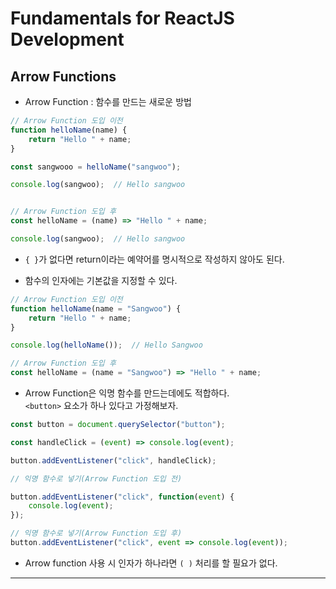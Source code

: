 <h1>Fundamentals for ReactJS Development</h1>

<h2>Arrow Functions</h2>

* Arrow Function : 함수를 만드는 새로운 방법

```js
// Arrow Function 도입 이전
function helloName(name) {
    return "Hello " + name;
}

const sangwooo = helloName("sangwoo");

console.log(sangwoo);  // Hello sangwoo


// Arrow Function 도입 후
const helloName = (name) => "Hello " + name;

console.log(sangwoo);  // Hello sangwoo
```

* `{ }`가 없다면 return이라는 예약어를 명시적으로 작성하지 않아도 된다.

* 함수의 인자에는 기본값을 지정할 수 있다.  

```js
// Arrow Function 도입 이전
function helloName(name = "Sangwoo") {
    return "Hello " + name;
}

console.log(helloName());  // Hello Sangwoo

// Arrow Function 도입 후
const helloName = (name = "Sangwoo") => "Hello " + name;
```

* Arrow Function은 익명 함수를 만드는데에도 적합하다.   
  `<button>` 요소가 하나 있다고 가정해보자.

```js
const button = document.querySelector("button");

const handleClick = (event) => console.log(event);

button.addEventListener("click", handleClick);

// 익명 함수로 넣기(Arrow Function 도입 전)

button.addEventListener("click", function(event) {
    console.log(event);
});

// 익명 함수로 넣기(Arrow Function 도입 후)
button.addEventListener("click", event => console.log(event));
```

* Arrow function 사용 시 인자가 하나라면 `( )` 처리를 할 필요가 없다.

<hr/>

